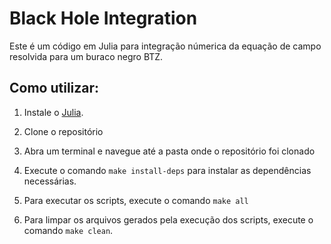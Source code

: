 # Black Hole Integration

Este é um código em Julia para integração númerica da equação de campo resolvida para um buraco negro BTZ.
## Como utilizar:
1. Instale o [Julia](https://julialang.org/downloads/).

2. Clone o repositório
3. Abra um terminal e navegue até a pasta onde o repositório foi clonado
4. Execute o comando `make install-deps` para instalar as dependências necessárias.
5. Para executar os scripts, execute o comando `make all`
6. Para limpar os arquivos gerados pela execução dos scripts, execute o comando `make clean`.
